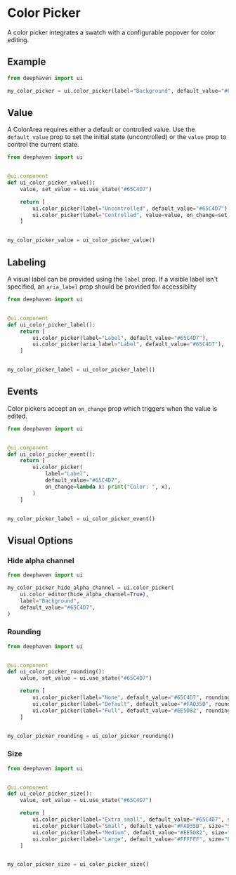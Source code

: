 # Color Picker

A color picker integrates a swatch with a configurable popover for color editing.

## Example

```python
from deephaven import ui

my_color_picker = ui.color_picker(label="Background", default_value="#65C4D7")
```

## Value

A ColorArea requires either a default or controlled value. Use the `default_value` prop to set the initial state (uncontrolled) or the `value` prop to control the current state.

```python
from deephaven import ui


@ui.component
def ui_color_picker_value():
    value, set_value = ui.use_state("#65C4D7")

    return [
        ui.color_picker(label="Uncontrolled", default_value="#65C4D7"),
        ui.color_picker(label="Controlled", value=value, on_change=set_value),
    ]


my_color_picker_value = ui_color_picker_value()
```

## Labeling

A visual label can be provided using the `label` prop. If a visible label isn't specified, an `aria_label` prop should be provided for accessiblity

```python
from deephaven import ui


@ui.component
def ui_color_picker_label():
    return [
        ui.color_picker(label="Label", default_value="#65C4D7"),
        ui.color_picker(aria_label="Label", default_value="#65C4D7"),
    ]


my_color_picker_label = ui_color_picker_label()
```

## Events

Color pickers accept an `on_change` prop which triggers when the value is edited.

```python
from deephaven import ui


@ui.component
def ui_color_picker_event():
    return [
        ui.color_picker(
            label="Label",
            default_value="#65C4D7",
            on_change=lambda x: print("Color: ", x),
        )
    ]


my_color_picker_label = ui_color_picker_event()
```

## Visual Options

### Hide alpha channel

```python
from deephaven import ui

my_color_picker_hide_alpha_channel = ui.color_picker(
    ui.color_editor(hide_alpha_channel=True),
    label="Background",
    default_value="#65C4D7",
)
```

### Rounding

```python
from deephaven import ui


@ui.component
def ui_color_picker_rounding():
    value, set_value = ui.use_state("#65C4D7")

    return [
        ui.color_picker(label="None", default_value="#65C4D7", rounding="none"),
        ui.color_picker(label="Default", default_value="#FAD35B", rounding="default"),
        ui.color_picker(label="Full", default_value="#EE5D82", rounding="full"),
    ]


my_color_picker_rounding = ui_color_picker_rounding()
```

### Size

```python
from deephaven import ui


@ui.component
def ui_color_picker_size():
    value, set_value = ui.use_state("#65C4D7")

    return [
        ui.color_picker(label="Extra small", default_value="#65C4D7", size="XS"),
        ui.color_picker(label="Small", default_value="#FAD35B", size="S"),
        ui.color_picker(label="Medium", default_value="#EE5D82", size="M"),
        ui.color_picker(label="Large", default_value="#FFFFFF", size="L"),
    ]


my_color_picker_size = ui_color_picker_size()
```